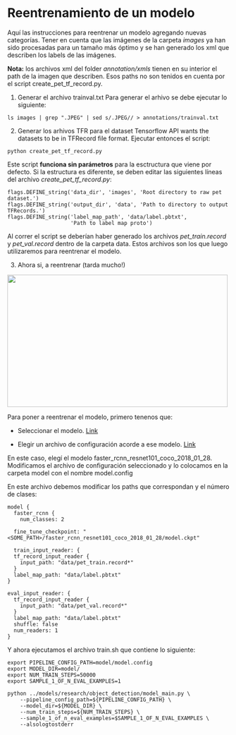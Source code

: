 

# Reentrenamiento de un modelo
Aquí las instrucciones para reentrenar un modelo agregando nuevas categorías.
Tener en cuenta que las imágenes de la carpeta *images* ya han sido procesadas para un tamaño más óptimo y se han generado los xml que describen los labels de las imágenes.

**Nota:** los archivos xml del folder *annotation/xmls* tienen en su interior el path de la imagen que describen. Esos paths no son tenidos en cuenta por el script create_pet_tf_record.py.

1. Generar el archivo trainval.txt
Para generar el arhivo se debe ejecutar lo siguiente:

```
ls images | grep ".JPEG" | sed s/.JPEG// > annotations/trainval.txt
```

2. Generar los arhivos TFR para el dataset
Tensorflow API wants the datasets to be in TFRecord file format.
Ejecutar entonces el script:

```
python create_pet_tf_record.py
```

Este script **funciona sin parámetros** para la esctructura que viene por defecto. Si la estructura es diferente, se deben editar las siguientes líneas del archivo *create_pet_tf_record.py*:

```
flags.DEFINE_string('data_dir', 'images', 'Root directory to raw pet dataset.')
flags.DEFINE_string('output_dir', 'data', 'Path to directory to output TFRecords.')
flags.DEFINE_string('label_map_path', 'data/label.pbtxt',
                    'Path to label map proto')
```

Al correr el script se deberían haber generado los archivos *pet_train.record* y *pet_val.record* dentro de la carpeta data. Estos archivos son los que luego utilizaremos para reentrenar el modelo.

3. Ahora si, a reentrenar (tarda mucho!)

<!-- ![Alt Text](https://media.giphy.com/media/rNgT8P8pL3dn2/giphy.gif) -->

<img src="https://media.giphy.com/media/rNgT8P8pL3dn2/giphy.gif" width="500" height="300" />


Para poner a reentrenar el modelo, primero tenenos que:
* Seleccionar el modelo. [Link](https://github.com/tensorflow/models/blob/master/research/object_detection/g3doc/detection_model_zoo.md)

* Elegir un archivo de configuración acorde a ese modelo. [Link](https://github.com/tensorflow/models/tree/master/research/object_detection/samples/configs)

En este caso, elegí el modelo faster_rcnn_resnet101_coco_2018_01_28.
Modificamos el archivo de configuración seleccionado y lo colocamos en la carpeta model con el nombre model.config

En este archivo debemos modificar los paths que correspondan y el número de clases:

```
model {
  faster_rcnn {
    num_classes: 2
```


```
  fine_tune_checkpoint: "<SOME_PATH>/faster_rcnn_resnet101_coco_2018_01_28/model.ckpt"
```

```
  train_input_reader: {
  tf_record_input_reader {
    input_path: "data/pet_train.record*"
  }
  label_map_path: "data/label.pbtxt"
}
```

```
eval_input_reader: {
  tf_record_input_reader {
    input_path: "data/pet_val.record*"
  }
  label_map_path: "data/label.pbtxt"
  shuffle: false
  num_readers: 1
}
```

Y ahora ejecutamos el archivo train.sh que contiene lo siguiente:

```
export PIPELINE_CONFIG_PATH=model/model.config
export MODEL_DIR=model/
export NUM_TRAIN_STEPS=50000
export SAMPLE_1_OF_N_EVAL_EXAMPLES=1

python ../models/research/object_detection/model_main.py \
    --pipeline_config_path=${PIPELINE_CONFIG_PATH} \
    --model_dir=${MODEL_DIR} \
    --num_train_steps=${NUM_TRAIN_STEPS} \
    --sample_1_of_n_eval_examples=$SAMPLE_1_OF_N_EVAL_EXAMPLES \
    --alsologtostderr
```

